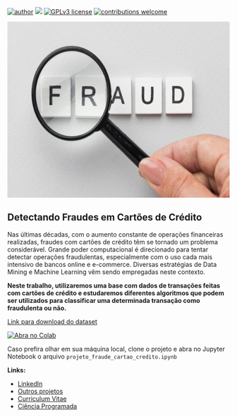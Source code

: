 [![author](https://img.shields.io/badge/author-Francisco&nbsp;Bustamante-red.svg)](https://www.linkedin.com/in/flsbustamante/) 
[![](https://img.shields.io/badge/python-3.8+-blue.svg)](https://www.python.org/) 
[![GPLv3 license](https://img.shields.io/badge/License-GPLv3-blue.svg)](LICENSE) 
[![contributions welcome](https://img.shields.io/badge/contributions-welcome-brightgreen.svg?style=flat)](https://github.com/chicolucio/credit-card-fraud-detection/issues)

<p align="center">
  <img
  src="https://raw.githubusercontent.com/chicolucio/credit-card-fraud-detection/master/img/fraud.jpg"
  alt="covid_banner"height="400px" >
</p>

## Detectando Fraudes em Cartões de Crédito

Nas últimas décadas, com o aumento constante de operações financeiras
realizadas, fraudes com cartões de crédito têm se tornado um problema
considerável. Grande poder computacional é direcionado para tentar detectar
operações fraudulentas, especialmente com o uso cada mais intensivo de bancos
online e e-commerce. Diversas estratégias de Data Mining e Machine Learning vêm
sendo empregadas neste contexto.

**Neste trabalho, utilizaremos uma base com dados de transações feitas com
cartões de crédito e estudaremos diferentes algoritmos que podem ser utilizados
para classificar uma determinada transação como fraudulenta ou não.**

[Link para download do
dataset](https://www.dropbox.com/s/zfdjeypay1q98mu/creditcard.csv?dl=0)

[![Abra no
Colab](https://colab.research.google.com/assets/colab-badge.svg)]()

Caso prefira olhar em sua máquina local, clone o projeto e abra no Jupyter
Notebook o arquivo `projeto_fraude_cartao_credito.ipynb`

**Links:**

- [LinkedIn](https://www.linkedin.com/in/flsbustamante/)
- [Outros projetos](https://franciscobustamante.com.br/portfolio)
- [Curriculum Vitae](https://franciscobustamante.com.br/about/)
- [Ciência Programada](https://cienciaprogramada.com.br)
